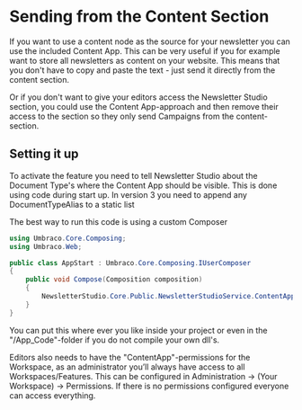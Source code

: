 # Sending from the Content Section
If you want to use a content node as the source for your newsletter you can use the included Content App. This can be very useful if you for example want to store all newsletters as content on your website. This means that you don't have to copy and paste the text - just send it directly from the content section.

Or if you don't want to give your editors access the Newsletter Studio section, you could use the Content App-approach and then remove their access to the section so they only send Campaigns from the content-section.

## Setting it up
To activate the feature you need to tell Newsletter Studio about the Document Type's where the Content App should be visible. This is done using code during start up.
In version 3 you need to append any DocumentTypeAlias to a static list

The best way to run this code is using a custom Composer

```csharp
using Umbraco.Core.Composing;
using Umbraco.Web;

public class AppStart : Umbraco.Core.Composing.IUserComposer
{
    public void Compose(Composition composition)
    {
        NewsletterStudio.Core.Public.NewsletterStudioService.ContentAppDocumentTypeAliases.Add("myDocumentTypeAlias");
    }
}
```

You can put this where ever you like inside your project or even in the "/App_Code"-folder if you do not compile your own dll's.
 
Editors also needs to have the "ContentApp"-permissions for the Workspace, as an administrator you’ll always have access to all Workspaces/Features. This can be configured in Administration -> (Your Workspace) -> Permissions. If there is no permissions configured everyone can access everything.
